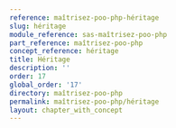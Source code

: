 ```yaml
---
reference: maîtrisez-poo-php-héritage
slug: héritage
module_reference: sas-maîtrisez-poo-php
part_reference: maîtrisez-poo-php
concept_reference: héritage
title: Héritage
description: ''
order: 17
global_order: '17'
directory: maîtrisez-poo-php
permalink: maîtrisez-poo-php/héritage
layout: chapter_with_concept
---
```

